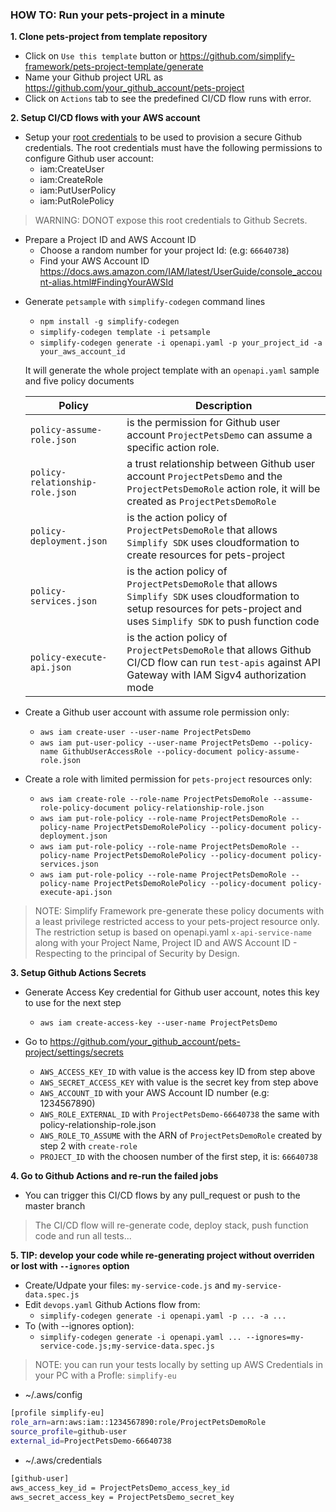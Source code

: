 ### HOW TO: Run your pets-project in a minute

**1. Clone pets-project from template repository**

- Click on `Use this template` button or https://github.com/simplify-framework/pets-project-template/generate
- Name your Github project URL as https://github.com/your_github_account/pets-project
- Click on `Actions` tab to see the predefined CI/CD flow runs with error.

**2. Setup CI/CD flows with your AWS account**

- Setup your [root credentials](https://docs.aws.amazon.com/sdk-for-java/v1/developer-guide/setup-credentials.html) to be used to provision a secure Github credentials. The root credentials must have the following permissions to configure Github user account:
	+ iam:CreateUser
	+ iam:CreateRole
	+ iam:PutUserPolicy
	+ iam:PutRolePolicy
		
> WARNING: DONOT expose this root credentials to Github Secrets.

- Prepare a Project ID and AWS Account ID
	+ Choose a random number for your project Id: (e.g: `66640738`)
	+ Find your AWS Account ID https://docs.aws.amazon.com/IAM/latest/UserGuide/console_account-alias.html#FindingYourAWSId

+ Generate `petsample` with `simplify-codegen` command lines
	+  `npm install -g simplify-codegen`
	+  `simplify-codegen template -i petsample`
	+  `simplify-codegen generate -i openapi.yaml -p your_project_id -a your_aws_account_id`

	It will generate the whole project template with an `openapi.yaml` sample and five policy documents

	| Policy | Description |
	|--|--|
	| `policy-assume-role.json` |  is the permission for Github user account `ProjectPetsDemo` can assume a specific action role. |
	| `policy-relationship-role.json` | a trust relationship between Github user account `ProjectPetsDemo` and the `ProjectPetsDemoRole` action role, it will be created as `ProjectPetsDemoRole` |
	| `policy-deployment.json` | is the action policy of `ProjectPetsDemoRole` that allows `Simplify SDK` uses cloudformation to create resources for pets-project |
	| `policy-services.json` | is the action policy of `ProjectPetsDemoRole` that allows `Simplify SDK` uses cloudformation to setup resources for pets-project and uses `Simplify SDK` to push function code |
	| `policy-execute-api.json` | is the action policy of `ProjectPetsDemoRole` that allows Github CI/CD flow can run `test-apis` against API Gateway with IAM Sigv4 authorization mode |

+ Create a Github user account with assume role permission only:
	+  `aws iam create-user --user-name ProjectPetsDemo`
	+  `aws iam put-user-policy --user-name ProjectPetsDemo --policy-name GithubUserAccessRole --policy-document policy-assume-role.json`

+ Create a role with limited permission for `pets-project` resources only:
	+  `aws iam create-role --role-name ProjectPetsDemoRole --assume-role-policy-document policy-relationship-role.json`
	+  `aws iam put-role-policy --role-name ProjectPetsDemoRole --policy-name ProjectPetsDemoRolePolicy --policy-document policy-deployment.json`
	+  `aws iam put-role-policy --role-name ProjectPetsDemoRole --policy-name ProjectPetsDemoRolePolicy --policy-document policy-services.json`
	+  `aws iam put-role-policy --role-name ProjectPetsDemoRole --policy-name ProjectPetsDemoRolePolicy --policy-document policy-execute-api.json`

> NOTE: Simplify Framework pre-generate these policy documents with a least privilege restricted access to your pets-project resource only. The restriction setup is based on openapi.yaml `x-api-service-name` along with your Project Name, Project ID and AWS Account ID - Respecting to the principal of Security by Design.

**3. Setup Github Actions Secrets**

+ Generate Access Key credential for Github user account, notes this key to use for the next step

	+  `aws iam create-access-key --user-name ProjectPetsDemo`
	
+ Go to https://github.com/your_github_account/pets-project/settings/secrets

	+  `AWS_ACCESS_KEY_ID` with value is the access key ID from step above
	+  `AWS_SECRET_ACCESS_KEY` with value is the secret key from step above
	+  `AWS_ACCOUNT_ID` with your AWS Account ID number (e.g: 1234567890)
	+  `AWS_ROLE_EXTERNAL_ID` with `ProjectPetsDemo-66640738` the same with policy-relationship-role.json
	+  `AWS_ROLE_TO_ASSUME` with the ARN of `ProjectPetsDemoRole` created by step 2 with `create-role`
	+  `PROJECT_ID` with the choosen number of the first step, it is: `66640738`

**4. Go to Github Actions and re-run the failed jobs**

+ You can trigger this CI/CD flows by any pull_request or push to the master branch

> The CI/CD flow will re-generate code, deploy stack, push function code and run all tests...

**5. TIP: develop your code while re-generating project without overriden or lost with `--ignores` option**

  + Create/Udpate your files: `my-service-code.js` and `my-service-data.spec.js`
  + Edit `devops.yaml` Github Actions flow from:
    - `simplify-codegen generate -i openapi.yaml -p ... -a ...`
  + To (with --ignores option):
    - `simplify-codegen generate -i openapi.yaml ... --ignores=my-service-code.js;my-service-data.spec.js`
  
> NOTE: you can run your tests locally by setting up AWS Credentials in your PC with a Profle: `simplify-eu`

  + ~/.aws/config
  ```bash
  [profile simplify-eu]
  role_arn=arn:aws:iam::1234567890:role/ProjectPetsDemoRole
  source_profile=github-user
  external_id=ProjectPetsDemo-66640738
  ```

  + ~/.aws/credentials
  ```bash
  [github-user]
  aws_access_key_id = ProjectPetsDemo_access_key_id
  aws_secret_access_key = ProjectPetsDemo_secret_key
  ```